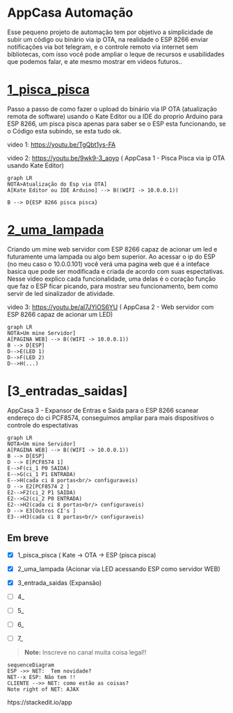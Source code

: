 #  AppCasa Automação
Esse pequeno projeto de automação tem por objetivo a simplicidade de subir um código ou binário via ip OTA, na realidade o ESP 8266 enviar notificações via bot telegram, e o controle remoto via internet sem bibliotecas, com isso você pode ampliar o leque de recursos e usabilidades que podemos falar, e ate mesmo mostrar em videos futuros..

# [1_pisca_pisca](https://github.com/Condiolov/AppCasa/tree/main/1_pisca_pisca "1_pisca_pisca")

Passo a passo de como fazer o upload do binário via IP OTA (atualização remota de software) usando o Kate Editor ou a IDE do proprio Arduino para ESP 8266, um pisca pisca apenas para saber se o ESP esta funcionando, se o Código esta subindo, se esta tudo ok.

video 1: https://youtu.be/TgQbt1ys-FA

video 2: https://youtu.be/9wk9-3_aoyo ( AppCasa 1 - Pisca Pisca via ip OTA usando Kate Editor)

```mermaid
graph LR
NOTA>Atualização do Esp via OTA]
A[Kate Editor ou IDE Arduino] --> B((WIFI -> 10.0.0.1))

B --> D{ESP 8266 pisca pisca}

```

# [2_uma_lampada](https://github.com/Condiolov/AppCasa/tree/main/2_uma_lampada "2_uma_lampada")

Criando um mine web servidor com ESP 8266 capaz de acionar um led e futuramente uma lampada ou algo bem superior. Ao acessar o ip do ESP (no meu caso o 10.0.0.101) você verá uma pagina web que é a inteface basica que pode ser modificada e criada de acordo com suas espectativas. Nesse video explico cada funcionalidade, uma delas é o coração função que faz o ESP ficar picando, para mostrar seu funcionamento, bem como servir de led sinalizador de atividade.

video 3: https://youtu.be/al7JYiOS6YU ( AppCasa 2 - Web servidor com ESP 8266 capaz de acionar um LED)


```mermaid
graph LR
NOTA>Um mine Servidor]
A[PAGINA WEB] --> B((WIFI -> 10.0.0.1))
B --> D[ESP]
D-->E(LED 1)
D-->F(LED 2)
D-->H(...)
```

# [3_entradas_saidas]
AppCasa 3 - Expansor de Entras e Saida para o ESP 8266 scanear endereço do ci PCF8574, conseguimos ampliar para mais dispositivos o controle do espectativas


```mermaid
graph LR
NOTA>Um mine Servidor]
A[PAGINA WEB] --> B((WIFI -> 10.0.0.1))
B --> D[ESP]
D --> E[PCF8574 1]
E-->F(ci_1 P0 SAIDA)
E-->G(ci_1 P1 ENTRADA)
E-->H(cada ci 8 portas<br/> configuraveis)
D --> E2[PCF8574 2 ]
E2-->F2(ci_2 P1 SAIDA)
E2-->G2(ci_2 P0 ENTRADA)
E2-->H2(cada ci 8 portas<br/> configuraveis)
D --> E3[Outros CI's ]
E3-->H3(cada ci 8 portas<br/> configuraveis)
```


## Em breve

 - [x] 1_pisca_pisca ( Kate -> OTA -> ESP (pisca pisca)
 - [x] 2_uma_lampada (Acionar via LED acessando ESP como servidor WEB)
 - [x] 3_entrada_saidas (Expansão)
 - [ ] 4_
 - [ ] 5_
 - [ ] 6_
 - [ ] 7_


> **Note:** Inscreve no canal muita coisa legal!!




```mermaid
sequenceDiagram
ESP ->> NET:  Tem novidade?
NET--x ESP: Não tem !!
CLIENTE -->> NET: como estão as coisas?
Note right of NET: AJAX

```

htps://stackedit.io/app
